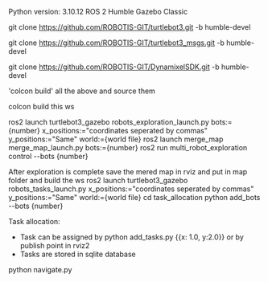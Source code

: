 Python version: 3.10.12
ROS 2 Humble
Gazebo Classic


git clone https://github.com/ROBOTIS-GIT/turtlebot3.git -b humble-devel

git clone https://github.com/ROBOTIS-GIT/turtlebot3_msgs.git -b humble-devel

git clone https://github.com/ROBOTIS-GIT/DynamixelSDK.git -b humble-devel

'colcon build' all the above and source them

colcon build this ws

ros2 launch turtlebot3_gazebo robots_exploration_launch.py bots:={number} x_positions:="coordinates seperated by commas" y_positions:="Same" world:={world file}
ros2 launch merge_map merge_map_launch.py bots:={number}
ros2 run multi_robot_exploration control --bots {number}

After exploration is complete save the mered map in rviz and put in map folder
and build the ws
ros2 launch turtlebot3_gazebo robots_tasks_launch.py x_positions:="coordinates seperated by commas" y_positions:="Same" world:={world file}
cd task_allocation
python add_bots --bots {number}


Task allocation:
- Task can be assigned by python add_tasks.py {{x: 1.0, y:2.0}} or by publish point in rviz2
- Tasks are stored in sqlite database

python navigate.py